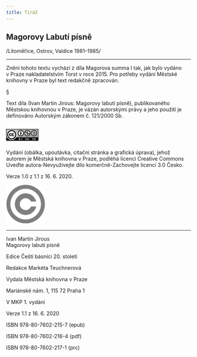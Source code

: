```yaml
---
title: Tiráž
---
```


## Magorovy Labutí písně

/Litoměřice, Ostrov, Valdice 1981–1985/


***

Znění tohoto textu vychází z díla Magorova summa I tak, jak bylo vydáno v Praze nakladatelstvím Torst v roce 2015. Pro potřeby vydání Městské knihovny v Praze byl text redakčně zpracován.

§

Text díla (Ivan Martin Jirous: Magorovy labutí písně), publikovaného Městskou knihovnou v Praze, je vázán autorskými právy a jeho použití je definováno Autorským zákonem č. 121/2000 Sb.

![Obraz14564.JPG](./resources/obraz14564_fmt.png)

Vydání (obálka, upoutávka, citační stránka a grafická úprava), jehož autorem je Městská knihovna v Praze, podléhá licenci Creative Commons Uveďte autora-Nevyužívejte dílo komerčně-Zachovejte licenci 3.0 Česko.

Verze 1.0 z 1.1 z 16. 6. 2020.

![Obraz14571.PNG](./resources/obraz14571_fmt.png)


***

Ivan Martin Jirous  
Magorovy labutí písně

Edice Čeští básníci 20. století

Redakce Markéta Teuchnerová

Vydala Městská knihovna v Praze

Mariánské nám. 1, 115 72 Praha 1

V MKP 1. vydání

Verze 1.1 z 16. 6. 2020

ISBN 978-80-7602-215-7 (epub)

ISBN 978-80-7602-216-4 (pdf)

ISBN 978-80-7602-217-1 (prc)
